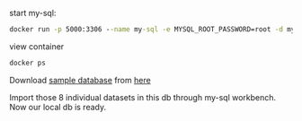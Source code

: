 start my-sql:

```cmd
docker run -p 5000:3306 --name my-sql -e MYSQL_ROOT_PASSWORD=root -d mysql:latest
```

view container

```cmd
docker ps
```

Download [sample database](https://www.databasestar.com/sample-database-olympic-games/) from [here](https://github.com/bbrumm/databasestar/tree/main/sample_databases/sample_db_olympics/mysql)

Import those 8 individual datasets in this db through my-sql workbench.
Now our local db is ready.
